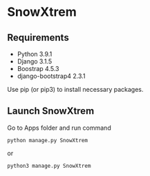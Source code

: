 # SnowXtrem

## Requirements ##

* Python 3.9.1
* Django 3.1.5
* Boostrap 4.5.3
* django-bootstrap4 2.3.1

Use pip (or pip3) to install necessary packages.

## Launch SnowXtrem ##

Go to Apps folder and run command

`python manage.py SnowXtrem`

or

`python3 manage.py SnowXtrem`
